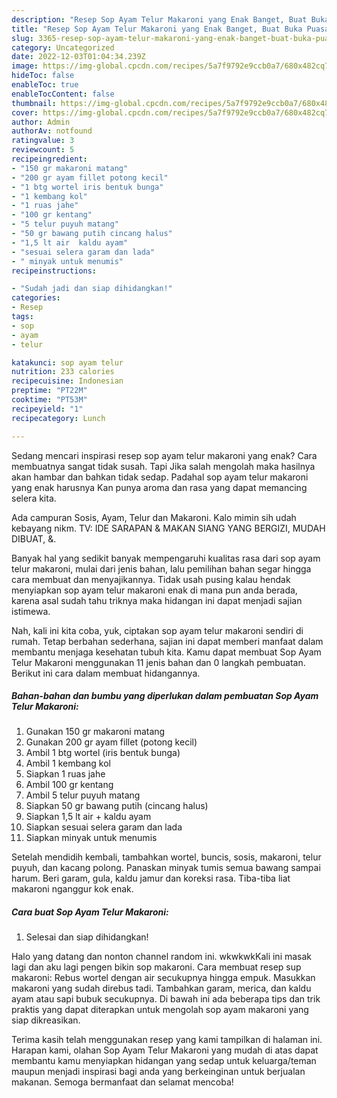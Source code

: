 ```yaml
---
description: "Resep Sop Ayam Telur Makaroni yang Enak Banget, Buat Buka Puasa Lezat"
title: "Resep Sop Ayam Telur Makaroni yang Enak Banget, Buat Buka Puasa Lezat"
slug: 3365-resep-sop-ayam-telur-makaroni-yang-enak-banget-buat-buka-puasa-lezat
category: Uncategorized
date: 2022-12-03T01:04:34.239Z
image: https://img-global.cpcdn.com/recipes/5a7f9792e9ccb0a7/680x482cq70/sop-ayam-telur-makaroni-foto-resep-utama.jpg
hideToc: false
enableToc: true
enableTocContent: false
thumbnail: https://img-global.cpcdn.com/recipes/5a7f9792e9ccb0a7/680x482cq70/sop-ayam-telur-makaroni-foto-resep-utama.jpg
cover: https://img-global.cpcdn.com/recipes/5a7f9792e9ccb0a7/680x482cq70/sop-ayam-telur-makaroni-foto-resep-utama.jpg
author: Admin
authorAv: notfound
ratingvalue: 3
reviewcount: 5
recipeingredient:
- "150 gr makaroni matang"
- "200 gr ayam fillet potong kecil"
- "1 btg wortel iris bentuk bunga"
- "1 kembang kol"
- "1 ruas jahe"
- "100 gr kentang"
- "5 telur puyuh matang"
- "50 gr bawang putih cincang halus"
- "1,5 lt air  kaldu ayam"
- "sesuai selera garam dan lada"
- " minyak untuk menumis"
recipeinstructions:

- "Sudah jadi dan siap dihidangkan!"
categories:
- Resep
tags:
- sop
- ayam
- telur

katakunci: sop ayam telur 
nutrition: 233 calories
recipecuisine: Indonesian
preptime: "PT22M"
cooktime: "PT53M"
recipeyield: "1"
recipecategory: Lunch

---
```



Sedang mencari inspirasi resep sop ayam telur makaroni yang enak? Cara membuatnya sangat tidak susah. Tapi Jika salah mengolah maka hasilnya akan hambar dan bahkan tidak sedap. Padahal sop ayam telur makaroni yang enak harusnya Kan punya aroma dan rasa yang dapat memancing selera kita.


Ada campuran Sosis, Ayam, Telur dan Makaroni. Kalo mimin sih udah kebayang nikm. TV: IDE SARAPAN &amp; MAKAN SIANG YANG BERGIZI, MUDAH DIBUAT, &amp;.

Banyak hal yang sedikit banyak mempengaruhi kualitas rasa dari sop ayam telur makaroni, mulai dari jenis bahan, lalu pemilihan bahan segar hingga cara membuat dan menyajikannya. Tidak usah pusing kalau hendak menyiapkan sop ayam telur makaroni enak di mana pun anda berada, karena asal sudah tahu triknya maka hidangan ini dapat menjadi sajian istimewa.


Nah, kali ini kita coba, yuk, ciptakan sop ayam telur makaroni sendiri di rumah. Tetap berbahan sederhana, sajian ini dapat memberi manfaat dalam membantu menjaga kesehatan tubuh kita. Kamu dapat membuat Sop Ayam Telur Makaroni menggunakan 11 jenis bahan dan 0 langkah pembuatan. Berikut ini cara dalam membuat hidangannya.

<!--inarticleads1-->

##### Bahan-bahan dan bumbu yang diperlukan dalam pembuatan Sop Ayam Telur Makaroni:

1. Gunakan 150 gr makaroni matang
1. Gunakan 200 gr ayam fillet (potong kecil)
1. Ambil 1 btg wortel (iris bentuk bunga)
1. Ambil 1 kembang kol
1. Siapkan 1 ruas jahe
1. Ambil 100 gr kentang
1. Ambil 5 telur puyuh matang
1. Siapkan 50 gr bawang putih (cincang halus)
1. Siapkan 1,5 lt air + kaldu ayam
1. Siapkan sesuai selera garam dan lada
1. Siapkan  minyak untuk menumis


Setelah mendidih kembali, tambahkan wortel, buncis, sosis, makaroni, telur puyuh, dan kacang polong. Panaskan minyak tumis semua bawang sampai harum. Beri garam, gula, kaldu jamur dan koreksi rasa. Tiba-tiba liat makaroni nganggur kok enak. 

<!--inarticleads2-->

##### Cara buat Sop Ayam Telur Makaroni:


1. Selesai dan siap dihidangkan!

Halo yang datang dan nonton channel random ini. wkwkwkKali ini masak lagi dan aku lagi pengen bikin sop makaroni. Cara membuat resep sup makaroni: Rebus wortel dengan air secukupnya hingga empuk. Masukkan makaroni yang sudah direbus tadi. Tambahkan garam, merica, dan kaldu ayam atau sapi bubuk secukupnya. Di bawah ini ada beberapa tips dan trik praktis yang dapat diterapkan untuk mengolah sop ayam makaroni yang siap dikreasikan. 

Terima kasih telah menggunakan resep yang kami tampilkan di halaman ini. Harapan kami, olahan Sop Ayam Telur Makaroni yang mudah di atas dapat membantu kamu menyiapkan hidangan yang sedap untuk keluarga/teman maupun menjadi inspirasi bagi anda yang berkeinginan untuk berjualan makanan. Semoga bermanfaat dan selamat mencoba!
